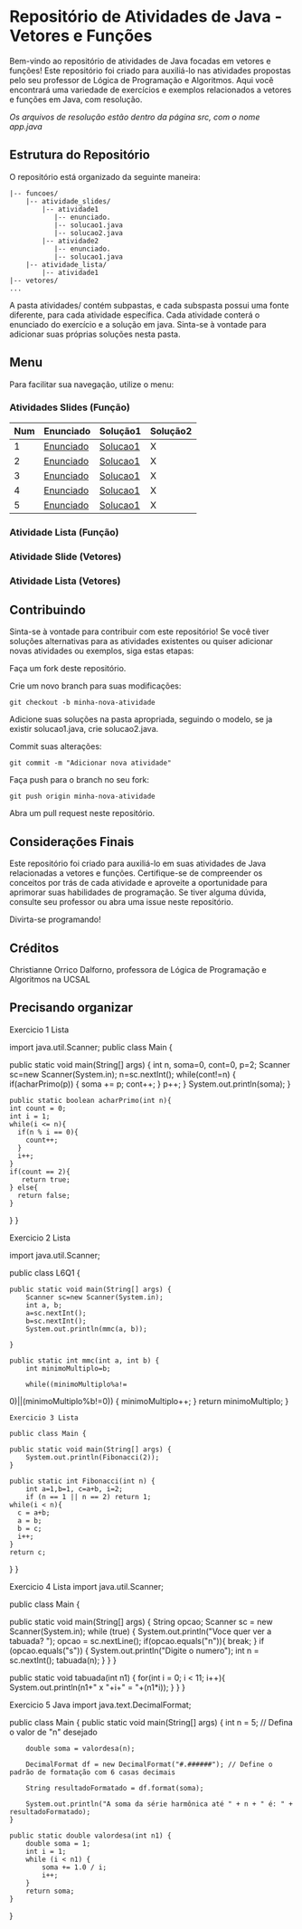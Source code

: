# Repositório de Atividades de Java - Vetores e Funções
Bem-vindo ao repositório de atividades de Java focadas em vetores e funções! Este repositório foi criado para auxiliá-lo nas atividades propostas pelo seu professor de Lógica de Programação e Algoritmos. Aqui você encontrará uma variedade de exercícios e exemplos relacionados a vetores e funções em Java, com resolução. <br>

*Os arquivos de resolução estão dentro da página src, com o nome app.java*

## Estrutura do Repositório
O repositório está organizado da seguinte maneira:

```
|-- funcoes/
    |-- atividade_slides/
        |-- atividade1
           |-- enunciado.
           |-- solucao1.java
           |-- solucao2.java
        |-- atividade2
           |-- enunciado.
           |-- solucao1.java
    |-- atividade_lista/
        |-- atividade1
|-- vetores/
...
```
A pasta atividades/ contém subpastas, e cada subspasta possui uma fonte diferente, para cada atividade específica. Cada atividade conterá o enunciado do exercício e a solução em java. Sinta-se à vontade para adicionar suas próprias soluções nesta pasta.

## Menu
Para facilitar sua navegação, utilize o menu:

### Atividades Slides (Função)
Num | Enunciado | Solução1 | Solução2 
---|---|---|---
1 | [Enunciado](funcoes/atividades_slides/atividade1/enunciado.md) | [Solucao1](funcoes/atividades_slides/atividade1/solucao1/src/App.java) | X
2 | [Enunciado](funcoes/atividades_slides/atividade2/enunciado.md) | [Solucao1](funcoes/atividades_slides/atividade2/solucao1/src/App.java) | X
3 | [Enunciado](funcoes/atividades_slides/atividade3/enunicado.png) | [Solucao1](funcoes/atividades_slides/atividade3/solucao1/src/App.java) | X
4 | [Enunciado](funcoes/atividades_slides/atividade4/enunciado.md) | [Solucao1](funcoes/atividades_slides/atividade4/solucao1/src/App.java) | X
5 | [Enunciado](funcoes/atividades_slides/atividade5/enunciado.png) | [Solucao1](funcoes/atividades_slides/atividade5/solucao1/src/App.java) | X
### Atividade Lista (Função)

### Atividade Slide (Vetores)

### Atividade Lista (Vetores)

## Contribuindo
Sinta-se à vontade para contribuir com este repositório! Se você tiver soluções alternativas para as atividades existentes ou quiser adicionar novas atividades ou exemplos, siga estas etapas:

Faça um fork deste repositório.

Crie um novo branch para suas modificações:
```
git checkout -b minha-nova-atividade
```
Adicione suas soluções na pasta apropriada, seguindo o modelo, se ja existir solucao1.java, crie solucao2.java.

Commit suas alterações:
```
git commit -m "Adicionar nova atividade"  
```
Faça push para o branch no seu fork:
```
git push origin minha-nova-atividade
```
Abra um pull request neste repositório.

## Considerações Finais
Este repositório foi criado para auxiliá-lo em suas atividades de Java relacionadas a vetores e funções. Certifique-se de compreender os conceitos por trás de cada atividade e aproveite a oportunidade para aprimorar suas habilidades de programação. Se tiver alguma dúvida, consulte seu professor ou abra uma issue neste repositório.

Divirta-se programando!

## Créditos
Christianne Orrico Dalforno, professora de Lógica de Programação e Algoritmos na UCSAL

## Precisando organizar

Exercicio 1 Lista

import java.util.Scanner;
public class Main {

  public static void main(String[] args) {
		int n, soma=0, cont=0, p=2;
    Scanner sc=new Scanner(System.in);
		n=sc.nextInt();
		while(cont!=n) {
			if(acharPrimo(p)) {
				soma += p; 
				cont++;
			}
			p++;
		}
		System.out.println(soma);
	}

	public static boolean acharPrimo(int n){
    int count = 0;
    int i = 1;
    while(i <= n){
      if(n % i == 0){
        count++;  
      }
      i++;
    }
    if(count == 2){
       return true;
    } else{
      return false;
    }
  }
}


Exercicio 2 Lista

import java.util.Scanner;

public class L6Q1 {

	public static void main(String[] args) {
		Scanner sc=new Scanner(System.in);
		int a, b;
		a=sc.nextInt();
		b=sc.nextInt();
		System.out.println(mmc(a, b));

	}

	public static int mmc(int a, int b) {
		int minimoMultiplo=b;
		
		while((minimoMultiplo%a!=
0)||(minimoMultiplo%b!=0)) {
			minimoMultiplo++;
		}
		return minimoMultiplo;
	}
	
	Exercicio 3 Lista
	
	public class Main {

	public static void main(String[] args) {
		System.out.println(Fibonacci(2));
	}

	public static int Fibonacci(int n) {
		int a=1,b=1, c=a+b, i=2;
		if (n == 1 || n == 2) return 1;
    while(i < n){
      c = a+b;
      a = b;
      b = c; 
      i++;
    }
    return c;
  }
}

Exercicio 4 Lista
import java.util.Scanner;

public class Main {

  public static void main(String[] args) {
     String opcao;
    Scanner sc = new Scanner(System.in);
    while (true) {
      System.out.println("Voce quer ver a tabuada?  ");
      opcao = sc.nextLine();
      if(opcao.equals("n")){
        break;
      }
      if (opcao.equals("s")) {
        System.out.println("Digite o numero");
        int n = sc.nextInt();
        tabuada(n);
      }
    }
  }

  public static void tabuada(int n1) {
    for(int i = 0; i < 11; i++){
      System.out.println(n1+" x "+i+" = "+(n1*i));
    }
  }
}

Exercicio 5 Java
import java.text.DecimalFormat;

public class Main {
    public static void main(String[] args) {
        int n = 5; // Defina o valor de "n" desejado
        
        double soma = valordesa(n);
        
        DecimalFormat df = new DecimalFormat("#.######"); // Define o padrão de formatação com 6 casas decimais
        
        String resultadoFormatado = df.format(soma);
        
        System.out.println("A soma da série harmônica até " + n + " é: " + resultadoFormatado);
    }

    public static double valordesa(int n1) {
        double soma = 1;
        int i = 1;
        while (i < n1) {
            soma += 1.0 / i;
            i++;
        }
        return soma;
    }
}

